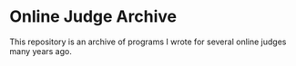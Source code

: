 Online Judge Archive
========

This repository is an archive of programs I wrote for several online judges many years ago.
